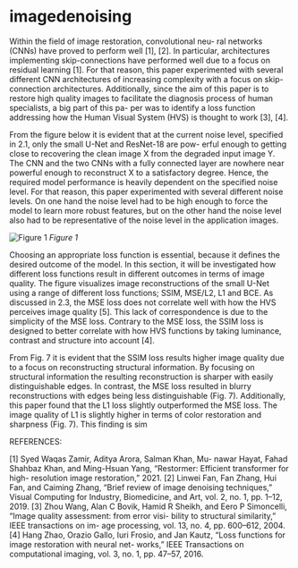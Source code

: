 # imagedenoising

Within the field of image restoration, convolutional neu- ral networks (CNNs) have proved to perform well [1], [2]. In particular, architectures implementing skip-connections have performed well due to a focus on residual learning [1]. For that reason, this paper experimented with several different CNN architectures of increasing complexity with a focus on skip-connection architectures. Additionally, since the aim of this paper is to restore high quality images to facilitate the diagnosis process of human specialists, a big part of this pa- per was to identify a loss function addressing how the Human Visual System (HVS) is thought to work [3], [4].



From the figure below it is evident that at the current noise level, specified in 2.1, only the small U-Net and ResNet-18 are pow-
erful enough to getting close to recovering the clean image X from the degraded input image Y. The CNN and the two CNNs with a fully connected layer are nowhere near powerful enough to reconstruct X to a satisfactory degree. Hence, the required model performance is heavily dependent on the specified noise level. For that reason, this paper experimented with several different noise levels. On one hand the noise level had to be high enough to force the model to learn more robust features, but on the other hand the noise level also had to be representative of the noise level in the application images.

![Figure 1](https://github.com/MadsBirch/imagedenoising/blob/main/figures/best_model5.png?raw=true)
*Figure 1*

Choosing an appropriate loss function is essential, because it defines the desired outcome of the model. In this section, it will be investigated how different loss functions result in different outcomes in terms of image quality. The figure visualizes image reconstructions of the small U-Net using a range of different loss functions; SSIM, MSE/L2, L1 and BCE. As discussed in 2.3, the MSE loss does not correlate well with how the HVS perceives image quality [5]. This lack of correspondence is due to the simplicity of the MSE loss. Contrary to the MSE loss, the SSIM loss is designed to better correlate with how HVS functions by taking luminance, contrast and structure into account [4].

From Fig. 7 it is evident that the SSIM loss results higher image quality due to a focus on reconstructing structural information. By focusing on structural information the resulting reconstruction is sharper with easily distinguishable edges. In contrast, the MSE loss resulted in blurry reconstructions with edges being less distinguishable (Fig. 7). Additionally, this paper found that the L1 loss slightly outperformed the MSE loss. The image quality of L1 is slightly higher in terms of color restoration and sharpness (Fig. 7). This finding is sim



REFERENCES:

[1] Syed Waqas Zamir, Aditya Arora, Salman Khan, Mu- nawar Hayat, Fahad Shahbaz Khan, and Ming-Hsuan Yang, “Restormer: Efficient transformer for high- resolution image restoration,” 2021.
[2] Linwei Fan, Fan Zhang, Hui Fan, and Caiming Zhang, “Brief review of image denoising techniques,” Visual Computing for Industry, Biomedicine, and Art, vol. 2, no. 1, pp. 1–12, 2019.
[3] Zhou Wang, Alan C Bovik, Hamid R Sheikh, and Eero P Simoncelli, “Image quality assessment: from error visi- bility to structural similarity,” IEEE transactions on im- age processing, vol. 13, no. 4, pp. 600–612, 2004.
[4] Hang Zhao, Orazio Gallo, Iuri Frosio, and Jan Kautz, “Loss functions for image restoration with neural net- works,” IEEE Transactions on computational imaging, vol. 3, no. 1, pp. 47–57, 2016.
